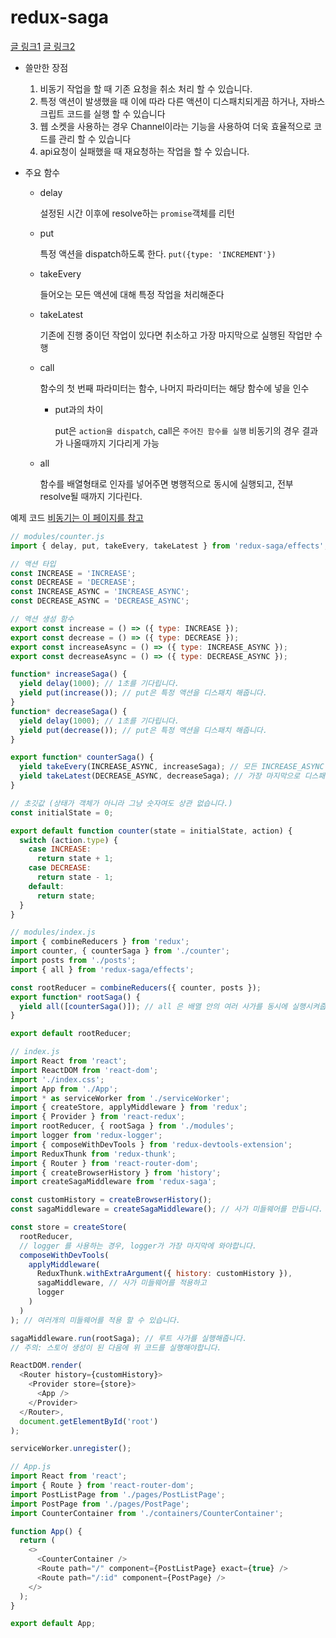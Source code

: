 # redux-saga

[글 링크1](https://react.vlpt.us/redux-middleware/10-redux-saga.html) [글 링크2](https://sustainable-dev.tistory.com/94) 

- 쓸만한 장점

  1. 비동기 작업을 할 때 기존 요청을 취소 처리 할 수 있습니다.
  2. 특정 액션이 발생했을 때 이에 따라 다른 액션이 디스패치되게끔 하거나, 자바스크립트 코드를 실행 할 수 있습니다
  3. 웹 소켓을 사용하는 경우 Channel이라는 기능을 사용하여 더욱 효율적으로 코드를 관리 할 수 있습니다
  4. api요청이 실패했을 때 재요청하는 작업을 할 수 있습니다.

- 주요 함수

  - delay

    설정된 시간 이후에 resolve하는 `promise`객체를 리턴

  - put

    특정 액션을 dispatch하도록 한다. `put({type: 'INCREMENT'})`

  - takeEvery

    들어오는 모든 액션에 대해 특정 작업을 처리해준다

  - takeLatest

    기존에 진행 중이던 작업이 있다면 취소하고 가장 마지막으로 실행된 작업만 수행

  - call

    함수의 첫 번째 파라미터는 함수, 나머지 파라미터는 해당 함수에 넣을 인수

    - put과의 차이

      put은 `action을 dispatch`, call은 `주어진 함수를 실행` 비동기의 경우 결과가 나올때까지 기다리게 가능

  - all

    함수를 배열형태로 인자를 넣어주면 병행적으로 동시에 실행되고, 전부 resolve될 때까지 기다린다.

예제 코드 [비동기는 이 페이지를 참고](https://react.vlpt.us/redux-middleware/11-redux-saga-with-promise.html)

```javascript
// modules/counter.js
import { delay, put, takeEvery, takeLatest } from 'redux-saga/effects';

// 액션 타입
const INCREASE = 'INCREASE';
const DECREASE = 'DECREASE';
const INCREASE_ASYNC = 'INCREASE_ASYNC';
const DECREASE_ASYNC = 'DECREASE_ASYNC';

// 액션 생성 함수
export const increase = () => ({ type: INCREASE });
export const decrease = () => ({ type: DECREASE });
export const increaseAsync = () => ({ type: INCREASE_ASYNC });
export const decreaseAsync = () => ({ type: DECREASE_ASYNC });

function* increaseSaga() {
  yield delay(1000); // 1초를 기다립니다.
  yield put(increase()); // put은 특정 액션을 디스패치 해줍니다.
}
function* decreaseSaga() {
  yield delay(1000); // 1초를 기다립니다.
  yield put(decrease()); // put은 특정 액션을 디스패치 해줍니다.
}

export function* counterSaga() {
  yield takeEvery(INCREASE_ASYNC, increaseSaga); // 모든 INCREASE_ASYNC 액션을 처리
  yield takeLatest(DECREASE_ASYNC, decreaseSaga); // 가장 마지막으로 디스패치된 DECREASE_ASYNC 액션만을 처리
}

// 초깃값 (상태가 객체가 아니라 그냥 숫자여도 상관 없습니다.)
const initialState = 0;

export default function counter(state = initialState, action) {
  switch (action.type) {
    case INCREASE:
      return state + 1;
    case DECREASE:
      return state - 1;
    default:
      return state;
  }
}

// modules/index.js
import { combineReducers } from 'redux';
import counter, { counterSaga } from './counter';
import posts from './posts';
import { all } from 'redux-saga/effects';

const rootReducer = combineReducers({ counter, posts });
export function* rootSaga() {
  yield all([counterSaga()]); // all 은 배열 안의 여러 사가를 동시에 실행시켜줍니다.
}

export default rootReducer;

// index.js
import React from 'react';
import ReactDOM from 'react-dom';
import './index.css';
import App from './App';
import * as serviceWorker from './serviceWorker';
import { createStore, applyMiddleware } from 'redux';
import { Provider } from 'react-redux';
import rootReducer, { rootSaga } from './modules';
import logger from 'redux-logger';
import { composeWithDevTools } from 'redux-devtools-extension';
import ReduxThunk from 'redux-thunk';
import { Router } from 'react-router-dom';
import { createBrowserHistory } from 'history';
import createSagaMiddleware from 'redux-saga';

const customHistory = createBrowserHistory();
const sagaMiddleware = createSagaMiddleware(); // 사가 미들웨어를 만듭니다.

const store = createStore(
  rootReducer,
  // logger 를 사용하는 경우, logger가 가장 마지막에 와야합니다.
  composeWithDevTools(
    applyMiddleware(
      ReduxThunk.withExtraArgument({ history: customHistory }),
      sagaMiddleware, // 사가 미들웨어를 적용하고
      logger
    )
  )
); // 여러개의 미들웨어를 적용 할 수 있습니다.

sagaMiddleware.run(rootSaga); // 루트 사가를 실행해줍니다.
// 주의: 스토어 생성이 된 다음에 위 코드를 실행해야합니다.

ReactDOM.render(
  <Router history={customHistory}>
    <Provider store={store}>
      <App />
    </Provider>
  </Router>,
  document.getElementById('root')
);

serviceWorker.unregister();

// App.js
import React from 'react';
import { Route } from 'react-router-dom';
import PostListPage from './pages/PostListPage';
import PostPage from './pages/PostPage';
import CounterContainer from './containers/CounterContainer';

function App() {
  return (
    <>
      <CounterContainer />
      <Route path="/" component={PostListPage} exact={true} />
      <Route path="/:id" component={PostPage} />
    </>
  );
}

export default App;
```

